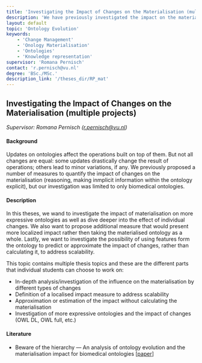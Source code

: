 ```yaml
---
title: 'Investigating the Impact of Changes on the Materialisation (multiple projects)'
description: 'We have previously investigated the impact on the materialisation (making implicit knowledge explicit) and want to further the analysis by diving into more depth. This means that we want to investigate the types of changes in more detail but also the effect of the changes more localized in the materialisation, rather then looking at the materialisation as a whole.'
layout: default
topic: 'Ontology Evolution' 
keywords: 
    - 'Change Management'
    - 'Onology Materialisation'
    - 'Ontologies'
    - 'Knowledge representation'
supervisor: 'Romana Pernisch'
contact: 'r.pernisch@vu.nl'
degree: 'BSc./MSc.'
description_link: '/theses_dir/RP_mat'
---
```



## Investigating the Impact of Changes on the Materialisation (multiple projects)
*Supervisor: Romana Pernisch (r.pernisch@vu.nl)*

#### Background
Updates on ontologies affect the operations built on top of them. But not all changes are equal: some updates drastically change the result of operations; others lead to minor variations, if any. We previously proposed a number of measures to quantify the impact of changes on the materialisation (reasoning, making inmplicit information within the ontology explicit), but our investigation was limited to only biomedical ontologies.

#### Description
In this theses, we wand to investigate the impact of materialisation on more expressive ontologies as well as dive deeper into the effect of individual changes. We also want to propose additional measure that would present more localized impact rather then taking the materialised ontology as a whole. Lastly, we want to investigate the possibility of using features form the ontology to predict or approximate the impact of changes, rather than calculating it, to address scalability. 

This topic contains multiple thesis topics and these are the different parts that individual students can choose to work on:
- In-depth analysis/investigation of the influence on the materialisation by different types of changes
- Definition of a localised impact measure to address scalability
- Approximation or estimation of the impact without calculating the materialisation
- Investigation of more expressive ontologies and the impact of changes (OWL DL, OWL full, etc.)

#### Literature
- Beware of the hierarchy — An analysis of ontology evolution and the materialisation impact for biomedical ontologies [<a href="https://doi.org/10.1016/j.websem.2021.100658">paper</a>]
